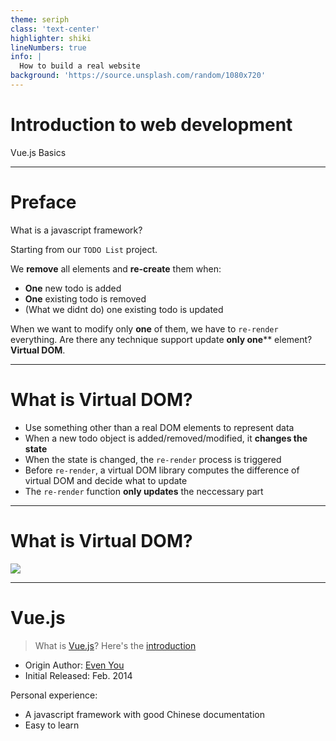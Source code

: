 ```yaml
---
theme: seriph
class: 'text-center'
highlighter: shiki
lineNumbers: true
info: |
  How to build a real website
background: 'https://source.unsplash.com/random/1080x720'
---
```


# Introduction to web development

Vue.js Basics

---

# Preface

What is a javascript framework?

Starting from our `TODO List` project.

We **remove** all elements and **re-create** them when:

- **One** new todo is added
- **One** existing todo is removed
- (What we didnt do) one existing todo is updated

When we want to modify only **one** of them, we have to `re-render` everything.
Are there any technique support update **only one**** element? **Virtual DOM**.

---

# What is Virtual DOM?

- Use something other than a real DOM elements to represent data
- When a new todo object is added/removed/modified, it **changes the state**
- When the state is changed, the `re-render` process is triggered
- Before `re-render`, a virtual DOM library computes the difference of virtual DOM and decide what to update
- The `re-render` function **only updates** the neccessary part

---

# What is Virtual DOM?

<img src="https://i1.wp.com/programmingwithmosh.com/wp-content/uploads/2018/11/lnrn_0201.png?fit=1173%2C785&ssl=1" class="h-96">

---

# Vue.js

>What is [Vue.js](https://vuejs.org)? Here's the [introduction](https://v3.cn.vuejs.org/guide/introduction.html#vue-js-%E6%98%AF%E4%BB%80%E4%B9%88)

- Origin Author: [Even You](https://evenyou.me)
- Initial Released: Feb. 2014

Personal experience:
- A javascript framework with good Chinese documentation
- Easy to learn

